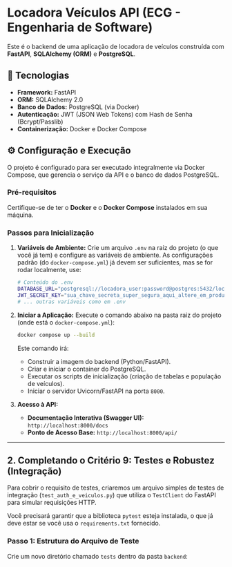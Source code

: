 # Locadora Veículos API (ECG - Engenharia de Software)

Este é o backend de uma aplicação de locadora de veículos construída com **FastAPI**, **SQLAlchemy (ORM)** e **PostgreSQL**.

## 🚀 Tecnologias

* **Framework:** FastAPI
* **ORM:** SQLAlchemy 2.0
* **Banco de Dados:** PostgreSQL (via Docker)
* **Autenticação:** JWT (JSON Web Tokens) com Hash de Senha (Bcrypt/Passlib)
* **Containerização:** Docker e Docker Compose

## ⚙️ Configuração e Execução

O projeto é configurado para ser executado integralmente via Docker Compose, que gerencia o serviço da API e o banco de dados PostgreSQL.

### Pré-requisitos

Certifique-se de ter o **Docker** e o **Docker Compose** instalados em sua máquina.

### Passos para Inicialização

1.  **Variáveis de Ambiente:**
    Crie um arquivo `.env` na raiz do projeto (o que você já tem) e configure as variáveis de ambiente. As configurações padrão (do `docker-compose.yml`) já devem ser suficientes, mas se for rodar localmente, use:

    ```bash
    # Conteúdo do .env
    DATABASE_URL="postgresql://locadora_user:password@postgres:5432/locadora_db"
    JWT_SECRET_KEY="sua_chave_secreta_super_segura_aqui_altere_em_producao"
    # ... outras variáveis como em .env
    ```

2.  **Iniciar a Aplicação:**
    Execute o comando abaixo na pasta raiz do projeto (onde está o `docker-compose.yml`):

    ```bash
    docker compose up --build
    ```
    Este comando irá:
    * Construir a imagem do backend (Python/FastAPI).
    * Criar e iniciar o container do PostgreSQL.
    * Executar os scripts de inicialização (criação de tabelas e população de veículos).
    * Iniciar o servidor Uvicorn/FastAPI na porta `8000`.

3.  **Acesso à API:**
    * **Documentação Interativa (Swagger UI):** `http://localhost:8000/docs`
    * **Ponto de Acesso Base:** `http://localhost:8000/api/`

---

## 2. Completando o Critério 9: Testes e Robustez (Integração)

Para cobrir o requisito de testes, criaremos um arquivo simples de testes de integração (`test_auth_e_veiculos.py`) que utiliza o `TestClient` do FastAPI para simular requisições HTTP.

Você precisará garantir que a biblioteca `pytest` esteja instalada, o que já deve estar se você usa o `requirements.txt` fornecido.

### Passo 1: Estrutura do Arquivo de Teste

Crie um novo diretório chamado `tests` dentro da pasta `backend`: